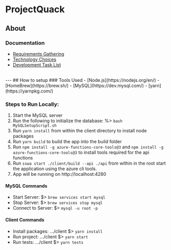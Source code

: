# ProjectQuack
## About

### Documentation
- [Requirements Gathering](../ProjectQuack/Documents/requirements-gathering.md)
- [Technology Choices](../ProjectQuack/Documents/tech-stack.md)
- [Development Task List](../ProjectQuack/Documents/task-list.md)

</br>
---
## How to setup
### Tools Used
- [Node.js](https://nodejs.org/en/)
- [HomeBrew](https://brew.sh/)
- [MySQL](https://dev.mysql.com/)
- [yarn](https://yarnpkg.com/)

### Steps to Run Locally:
1. Start the MySQL server
1. Run the following to initialize the database: 
   %> ```bash MySQLSetupScript.sh```
1. Run ```yarn install``` from within the client directory to install node packages
1. Run ```yarn build``` to build the app into the build folder
1. Run ```npm install -g azure-functions-core-tools@3``` and ```npm install -g azure-functions-core-tools@3``` to install tools required for the api functions
1. Run ```sswa start ./client/build --api ./api``` from within in the root start the application using the azure cli tools.
2. App will be running on http://localhost:4280

#### MySQL Commands
- Start Server: $> ```brew services start mysql```
- Stop Server: $> ```brew services stop mysql```
- Connect to Server: $> ```mysql -u root -p```

#### Client Commands
- Install packages: .../client $> ```yarn install```
- Run project: .../client $> ```yarn start```
- Run tests: .../client $> ```yarn tests```
